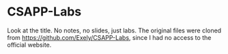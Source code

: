 # CSAPP-Labs
Look at the title. No notes, no slides, just labs. The original files were cloned from https://github.com/Exely/CSAPP-Labs, since I had no access to the official website.

